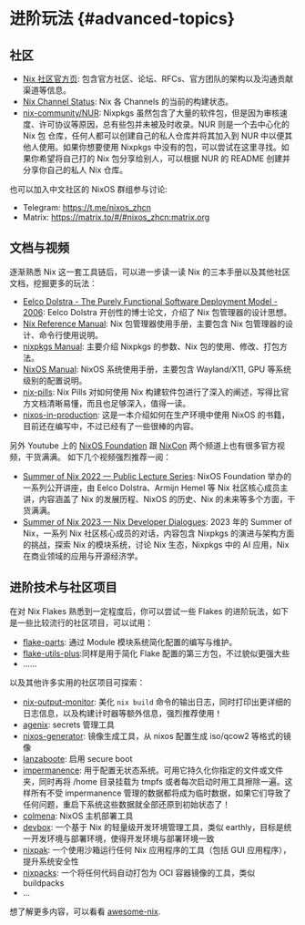 # 进阶玩法 {#advanced-topics}


## 社区

- [Nix 社区官方页](https://nixos.org/community/): 包含官方社区、论坛、RFCs、官方团队的架构以及沟通贡献渠道等信息。
- [Nix Channel Status](https://status.nixos.org/): Nix 各 Channels 的当前的构建状态。
- [nix-community/NUR](https://github.com/nix-community/NUR): Nixpkgs 虽然包含了大量的软件包，但是因为审核速度、许可协议等原因，总有些包并未被及时收录。NUR 则是一个去中心化的 Nix 包 仓库，任何人都可以创建自己的私人仓库并将其加入到 NUR 中以便其他人使用。如果你想要使用 Nixpkgs 中没有的包，可以尝试在这里寻找。如果你希望将自己打的 Nix 包分享给别人，可以根据 NUR 的 README 创建并分享你自己的私人 Nix 仓库。

也可以加入中文社区的 NixOS 群组参与讨论:

- Telegram: <https://t.me/nixos_zhcn>
- Matrix: <https://matrix.to/#/#nixos_zhcn:matrix.org>

## 文档与视频

逐渐熟悉 Nix 这一套工具链后，可以进一步读一读 Nix 的三本手册以及其他社区文档，挖掘更多的玩法：

- [Eelco Dolstra - The Purely Functional Software Deployment Model - 2006](https://edolstra.github.io/pubs/phd-thesis.pdf): Eelco Dolstra 开创性的博士论文，介绍了 Nix 包管理器的设计思想。
- [Nix Reference Manual](https://nixos.org/manual/nix/stable/package-management/profiles.html): Nix 包管理器使用手册，主要包含 Nix 包管理器的设计、命令行使用说明。
- [nixpkgs Manual](https://nixos.org/manual/nixpkgs/unstable/): 主要介绍 Nixpkgs 的参数、Nix 包的使用、修改、打包方法。
- [NixOS Manual](https://nixos.org/manual/nixos/unstable/): NixOS 系统使用手册，主要包含 Wayland/X11, GPU 等系统级别的配置说明。
- [nix-pills](https://nixos.org/guides/nix-pills): Nix Pills 对如何使用 Nix 构建软件包进行了深入的阐述，写得比官方文档清晰易懂，而且也足够深入，值得一读。
- [nixos-in-production](https://github.com/Gabriella439/nixos-in-production): 这是一本介绍如何在生产环境中使用 NixOS 的书籍，目前还在编写中，不过已经有了一些很棒的内容。

另外 Youtube 上的 [NixOS Foundation](https://www.youtube.com/@NixOS-Foundation) 跟 [NixCon](https://www.youtube.com/@NixCon) 两个频道上也有很多官方视频，干货满满。
如下几个视频强烈推荐一阅：

- [Summer of Nix 2022 — Public Lecture Series](https://www.youtube.com/playlist?list=PLt4-_lkyRrOMWyp5G-m_d1wtTcbBaOxZk): NixOS Foundation 举办的一系列公开讲座，由 Eelco Dolstra、Armijn Hemel 等 Nix 社区核心成员主讲，内容涵盖了 Nix 的发展历程、NixOS 的历史、Nix 的未来等多个方面，干货满满。
- [Summer of Nix 2023 — Nix Developer Dialogues](https://www.youtube.com/playlist?list=PLt4-_lkyRrOPcBuz_tjm6ZQb-6rJjU3cf): 2023 年的 Summer of Nix，一系列 Nix 社区核心成员的对话，内容包含 Nixpkgs 的演进与架构方面的挑战，探索 Nix 的模块系统，讨论 Nix 生态，Nixpkgs 中的 AI 应用，Nix 在商业领域的应用与开源经济学。


## 进阶技术与社区项目

在对 Nix Flakes 熟悉到一定程度后，你可以尝试一些 Flakes 的进阶玩法，如下是一些比较流行的社区项目，可以试用：

- [flake-parts](https://github.com/hercules-ci/flake-parts): 通过 Module 模块系统简化配置的编写与维护。
- [flake-utils-plus](https://github.com/gytis-ivaskevicius/flake-utils-plus):同样是用于简化 Flake 配置的第三方包，不过貌似更强大些
- ......

以及其他许多实用的社区项目可探索：

- [nix-output-monitor](https://github.com/maralorn/nix-output-monitor): 美化 `nix build` 命令的输出日志，同时打印出更详细的日志信息，以及构建计时器等额外信息，强烈推荐使用！
- [agenix](https://github.com/ryantm/agenix): secrets 管理工具
- [nixos-generator](https://github.com/nix-community/nixos-generators): 镜像生成工具，从 nixos 配置生成 iso/qcow2 等格式的镜像
- [lanzaboote](https://github.com/nix-community/lanzaboote): 启用 secure boot
- [impermanence](https://github.com/nix-community/impermanence): 用于配置无状态系统。可用它持久化你指定的文件或文件夹，同时再将 /home 目录挂载为 tmpfs 或者每次启动时用工具擦除一遍。这样所有不受 impermanence 管理的数据都将成为临时数据，如果它们导致了任何问题，重启下系统这些数据就全部还原到初始状态了！
- [colmena](https://github.com/zhaofengli/colmena): NixOS 主机部署工具
- [devbox](https://github.com/jetpack-io/devbox): 一个基于 Nix 的轻量级开发环境管理工具，类似 earthly，目标是统一开发环境与部署环境，使得开发环境与部署环境一致
- [nixpak](https://github.com/nixpak/nixpak): 一个使用沙箱运行任何 Nix 应用程序的工具（包括 GUI 应用程序），提升系统安全性
- [nixpacks](https://github.com/railwayapp/nixpacks): 一个将任何代码自动打包为 OCI 容器镜像的工具，类似 buildpacks
- ...

想了解更多内容，可以看看 [awesome-nix](https://github.com/nix-community/awesome-nix).


